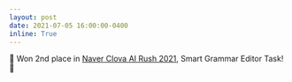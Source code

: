 ```yaml
---
layout: post
date: 2021-07-05 16:00:00-0400
inline: True
---
```


:tada: Won 2nd place in [Naver Clova AI Rush 2021](https://campaign.naver.com/clova_airush/),
Smart Grammar Editor Task! :tada: